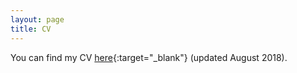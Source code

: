 ```yaml
---
layout: page
title: CV
---
```


You can find my CV [here](/pdfs/cv_august2018.pdf){:target="_blank"} (updated August 2018).